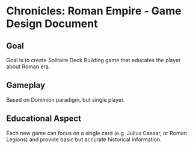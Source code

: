 # Chronicles: Roman Empire - Game Design Document

## Goal
Goal is to create Solitaire Deck Building game that educates the player about Roman era.

## Gameplay
Based on Dominion paradigm, but single player.

## Educational Aspect
Each new game can focus on a single card (e.g. Julius Caesar, or Roman Legions) and provide basic but accurate historical information.
